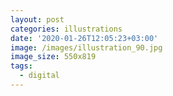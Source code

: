 ```yaml
---
layout: post
categories: illustrations
date: '2020-01-26T12:05:23+03:00'
image: /images/illustration_90.jpg
image_size: 550x819
tags:
  - digital
---
```

